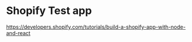 # Shopify Test app

https://developers.shopify.com/tutorials/build-a-shopify-app-with-node-and-react
